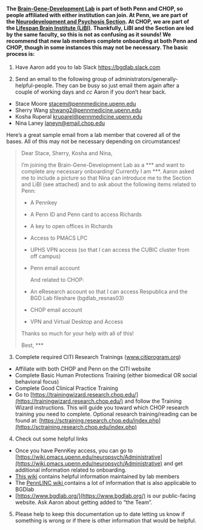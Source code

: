 <!-----

Yay, no errors, warnings, or alerts!

Conversion time: 0.316 seconds.


Using this Markdown file:

1. Paste this output into your source file.
2. See the notes and action items below regarding this conversion run.
3. Check the rendered output (headings, lists, code blocks, tables) for proper
   formatting and use a linkchecker before you publish this page.

Conversion notes:

* Docs to Markdown version 1.0β33
* Sun Sep 04 2022 12:41:59 GMT-0700 (PDT)
* Source doc: Onboarding docs
----->



#### The [Brain-Gene-Development Lab](www.bgdlab.org) is part of both Penn and CHOP, so people affiliated with either institution can join. At Penn, we are part of the [Neurodevelopment and Psychosis Section](https://www.med.upenn.edu/bbl/). At CHOP, we are part of the [Lifespan Brain Institute (LiBI)](https://www.research.chop.edu/libi/). Thankfully, LiBI and the Section are led by the same faculty, so this is not as confusing as it sounds! We recommend that new lab members complete onboarding at both Penn and CHOP, though in some instances this may not be necessary. The basic process is:

1. Have Aaron add you to lab Slack https://bgdlab.slack.com

2. Send an email to the following group of administrators/generally-helpful-people. They can be busy so just email them again after a couple of working days and _cc_ Aaron if you don’t hear back.
* Stace Moore [stacem@pennmedicine.upenn.edu](mailto:stacem@pennmedicine.upenn.edu)
* Sherry Wang [shwang2@pennmedicine.upenn.edu](mailto:shwang2@pennmedicine.upenn.edu)
* Kosha Ruperal [kruparel@pennmedicine.upenn.edu](mailto:kruparel@pennmedicine.upenn.edu)
* Nina Laney [laneyn@email.chop.edu](mailto:laneyn@email.chop.edu) 

Here’s a great sample email from a lab member that covered all of the bases. All of this may not be necessary depending on circumstances!
 
> Dear Stace, Sherry, Kosha and Nina,
>
> I’m joining the Brain-Gene-Development Lab as a *** and want to complete any necessary onboarding! Currently I am ***. Aaron asked me to include a picture so that Nina can introduce me to the Section and LiBI (see attached) and to ask about the following items related to Penn:
>
> * A Pennkey
> * A Penn ID and Penn card to access Richards
> * A key to open offices in Richards
> * Access to PMACS LPC
> * UPHS VPN access (so that I can access the CUBIC cluster from off campus)
> * Penn email account
> 
>   And related to CHOP:
>
> * An eResearch account so that I can access Respublica and the BGD Lab fileshare (bgdlab_resnas03)
> * CHOP email account
> * VPN and Virtual Desktop and Access
> 
> Thanks so much for your help with all of this!
> 
> Best, ***

3.   Complete required CITI Research Trainings (www.citiprogram.org)
* Affiliate with both CHOP and Penn on the CITI website
* Complete Basic Human Protections Training (either biomedical OR social behavioral focus)
* Complete Good Clinical Practice Training
* Go to [https://trainingwizard.research.chop.edu/](https://trainingwizard.research.chop.edu/) and follow the Training Wizard instructions. This will guide you toward which CHOP research training you need to complete. Optional research training/reading can be found at: [https://sctraining.research.chop.edu/index.php](https://sctraining.research.chop.edu/index.php)

4. Check out some helpful links
* Once you have PennKey access, you can go to [https://wiki.pmacs.upenn.edu/neuropsych/Administrative](https://wiki.pmacs.upenn.edu/neuropsych/Administrative) and get additional information related to onboarding.
* [This wiki](https://bgdlab.github.io/) contains helpful information maintained by lab members
* The [PennLINC wiki ](https://pennlinc.github.io/)contains a lot of information that is also applicable to BGDlab 
* [https://www.bgdlab.org/](https://www.bgdlab.org/) is our public-facing website. Ask Aaron about getting added to “the Team”.

5. Please help to keep this documentation up to date letting us know if something is wrong or if there is other information that would be helpful.
